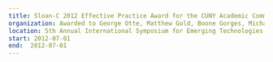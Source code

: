```yaml
---
title: Sloan-C 2012 Effective Practice Award for the CUNY Academic Commons
organization: Awarded to George Otte, Matthew Gold, Boone Gorges, Michael Smith, Christopher Stein
location: 5th Annual International Symposium for Emerging Technologies for Online Learning
start: 2012-07-01
end:  2012-07-01
---
```


